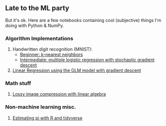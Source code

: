 ## Late to the ML party
But it's ok. Here are a few notebooks containing cool (subjective) things I'm doing with Python & NumPy.

### Algorithm Implementations

1. Handwritten digit recognition (MNIST):
    * [Beginner: k-nearest neighbors](./ml/knn-mnist/knn-mnist.ipynb)
    * [Intermediate: multiple logistic regression with stochastic gradient descent](./ml/lr-mnist/mnist-lr-mc.ipynb) 
2. [Linear Regression using the GLM model with gradient descent](./ml/glm-lr/glm-lr.ipynb)

### Math stuff
1. [Lossy image compression with linear algebra](./math/svd_approx/image_compression.ipynb)

### Non-machine learning misc.
1. [Estimating pi with R and tidyverse](./misc/estimate-pi/estimate_pi.pdf)
